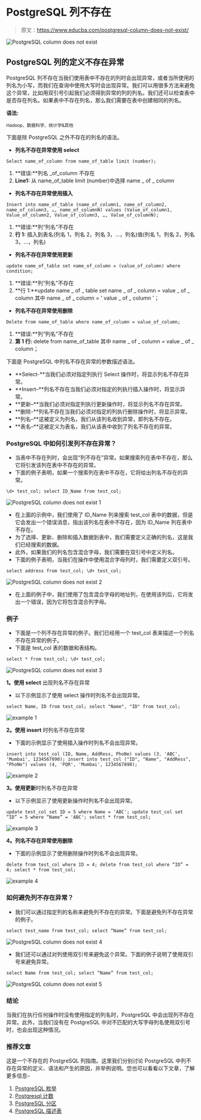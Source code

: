# PostgreSQL 列不存在

> 原文：<https://www.educba.com/postgresql-column-does-not-exist/>

![PostgreSQL column does not exist](img/ba8510b4dd062cf29d62955e9eb47997.png)



## PostgreSQL 列的定义不存在异常

PostgreSQL 列不存在当我们使用表中不存在的列时会出现异常，或者当所使用的列名为小写，而我们在查询中使用大写时会出现异常。我们可以用很多方法来避免这个异常，比如用双引号引起我们必须得到异常的列的列名。我们还可以检查表中是否存在列名。如果表中不存在列名，那么我们需要在表中创建相同的列名。

**语法:**

<small>Hadoop、数据科学、统计学&其他</small>

下面是除 PostgreSQL 之外不存在的列名的语法。

*   **列名不存在异常使用 select**

`Select name_of_column from name_of_table limit (number);`

1.  **错误:**列名 _of_column 不存在
2.  **Line1:** 从 name_of_table limit (number)中选择 name _ of _ column

*   **列名不存在异常使用插入**

`Insert into name_of_table (name_of_column1, name_of_column2, name_of_column3, …, name_of_columnN) values (Value_of_column1, Value_of_column2, Value_of_column3, …, Value_of_columnN);`

1.  **错误:**列“列名”不存在
2.  **行 1:** 插入到表名(列名 1，列名 2，列名 3，…，列名)值(列名 1，列名 2，列名 3，…，列名)

*   **列名不存在异常使用更新**

`update name_of_table set name_of_column = (value_of_column) where condition;`

1.  **错误:**列“列名”不存在
2.  **行 1:**update name _ of _ table set name _ of _ column = value _ of _ column 其中 name _ of _ column = ' value _ of _ column '；

*   **列名不存在异常使用删除**

`Delete from name_of_table where name_of_column = value_of_column;`

1.  **错误:**列“列名”不存在
2.  **第 1 行:** delete from name_of_table 其中 name _ of _ column = value _ of _ column；

下面是 PostgreSQL 中列名不存在异常的参数描述语法。

*   **Select-**当我们必须对指定列执行 Select 操作时，将显示列名不存在异常。
*   **Insert–**列名不存在当我们必须对指定的列执行插入操作时，将显示异常。
*   **更新–**当我们必须对指定列执行更新操作时，将显示列名不存在异常。
*   **删除-**列名不存在当我们必须对指定的列执行删除操作时，将显示异常。
*   **列名–**这被定义为列名，我们从该列名收到异常，即列名不存在。
*   **表名–**这被定义为表名，我们从该表中收到了列名不存在的异常。

### PostgreSQL 中如何引发列不存在异常？

*   当表中不存在列时，会出现“列不存在”异常。如果搜索列在表中不存在，那么它将引发该列在表中不存在的异常。
*   下面的例子表明，如果一个搜索列在表中不存在，它将给出列名不存在的异常。

`\d+ test_col;
select ID_Name from test_col;`

![PostgreSQL column does not exist 1](img/cb90ab10d9574f32e3e9bc51f0173de3.png)



*   在上面的示例中，我们使用了 ID_Name 列来搜索 test_col 表中的数据，但是它会发出一个错误消息，指出该列名在表中不存在，因为 ID_Name 列在表中不存在。
*   为了选择、更新、删除和插入数据到表中，我们需要定义正确的列名，这是我们已经搜索的数据。
*   此外，如果我们的列名包含混合字母，我们需要在双引号中定义列名。
*   下面的例子表明，当我们在操作中使用混合字母列时，我们需要定义双引号。

`select address from test_col;
\d+ test_col;`

![PostgreSQL column does not exist 2](img/788265f614b92d598c7342c9e6c05a92.png)



*   在上面的例子中，我们使用了包含混合字母的地址列，在使用该列后，它将发出一个错误，因为它将包含混合列字母。

### 例子

*   下面是一个列不存在异常的例子。我们已经用一个 test_col 表来描述一个列名不存在异常的例子。
*   下面是 test_col 表的数据和表结构。

`select * from test_col;
\d+ test_col;`

![PostgreSQL column does not exist 3](img/bd4e3b271a634a791ac7dad8c6084012.png)



**1。使用 select** 出现列名不存在异常

*   以下示例显示了使用 select 操作时列名不会出现异常。

`select Name, ID from test_col;
select "Name", "ID" from test_col;`

![example 1](img/7133c76c8c63c6cf0c8001098089394a.png)



**2。使用 insert** 时列名不存在异常

*   下面的示例显示了使用插入操作时列名不会出现异常。

`insert into test_col (ID, Name, AddRess, PhoNe) values (3, 'ABC', 'Mumbai', 1234567890);
insert into test_col ("ID", "Name", "AddRess", "PhoNe") values (4, 'PQR', 'Mumbai', 1234567890);`

![example 2](img/a232b49431ef0a5ec4da0008d5912043.png)



**3。使用更新**时列名不存在异常

*   以下示例显示了使用更新操作时列名不会出现异常。

`update test_col set ID = 5 where Name = 'ABC';
update test_col set “ID” = 5 where “Name” = 'ABC';
select * from test_col;`

![example 3](img/b6f80cf1e41919b9549166c822e207d8.png)



**4。列名不存在异常使用删除**

*   下面的示例显示了使用删除操作时列名不会出现异常。

`delete from test_col where ID = 4;
delete from test_col where “ID” = 4;
select * from test_col;`

![example 4](img/671a1765028d98d446c0f2e2029e1e0c.png)



### 如何避免列不存在异常？

*   我们可以通过指定列的名称来避免列不存在的异常。下面是避免列不存在异常的例子。

`select test_name from test_col;
select “Name” from test_col;`

![PostgreSQL column does not exist 4](img/54dac05fba118e3c79b27eac0be0fb14.png)



*   我们还可以通过对列使用双引号来避免这个异常。下面的例子说明了使用双引号来避免异常。

`select Name from test_col;
select “Name” from test_col;`

![PostgreSQL column does not exist 5](img/7342a27da89ce89ebf765f97410904d7.png)



### 结论

当我们在执行任何操作时没有使用指定的列名时，PostgreSQL 中会出现列不存在异常。此外，当我们没有在 PostgreSQL 中对不匹配的大写字母列名使用双引号时，也会出现这种情况。

### 推荐文章

这是一个不存在的 PostgreSQL 列指南。这里我们分别讨论 PostgreSQL 中列不存在异常的定义、语法和产生的原因，并举例说明。您也可以看看以下文章，了解更多信息–

1.  [PostgreSQL 枚举](https://www.educba.com/postgresql-enum/)
2.  [Postgresql 计数](https://www.educba.com/postgresql-count/)
3.  [PostgreSQL 分区](https://www.educba.com/postgresql-partition/)
4.  [PostgreSQL 描述表](https://www.educba.com/postgresql-describe-table/)
